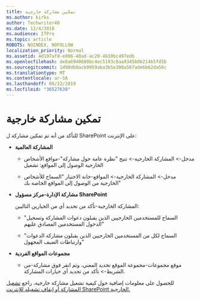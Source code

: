 ```yaml
---
title: تمكين مشاركة خارجية
ms.author: kirks
author: Techwriter40
ms.date: 12/4/2018
ms.audience: ITPro
ms.topic: article
ROBOTS: NOINDEX, NOFOLLOW
localization_priority: Normal
ms.assetid: 4d197afd-e806-40ad-ac20-4b10bc497edb
ms.openlocfilehash: de0a6940680bc4ec5193c8aa9345b0b214b5fd5b
ms.sourcegitcommit: 1d98db8acb9959aba3b5e308a567ade6b62da56c
ms.translationtype: MT
ms.contentlocale: ar-SA
ms.lasthandoff: 08/22/2019
ms.locfileid: "36527638"
---
```

# <a name="enable-external-sharing"></a>تمكين مشاركة خارجية

 للتأكد من أنه تم تمكين مشاركة ل SharePoint على الإنترنت:
  
- **المشاركة العالمية**
    
  - مدخل-\> المشاركة الخارجية-\> تتيح "نظرة عامة حول مشاركة"-مواقع الأشخاص الخارجية الوصول إلى المواقع: تشغيل
    
  - مدخل-\> المشاركة الخارجية-\> المواقع-خانة الاختيار "السماح للأشخاص الخارجية من الوصول إلى المواقع الخاصة بك"
    
- **مشاركة الإدارة-مركز مسؤول SharePoint**
    
    المشاركة الخارجية-تأكد من تحديد أي من الخيارين التاليين:
    
  - "السماح للمستخدمين الخارجيين الذين يقبلون دعوات المشاركة وتسجيل الدخول المستخدمين المصادق عليهم"
    
  - "السماح لكل من المستخدمين الخارجيين الذين يقبلون مشاركة الدعوات وارتباطات الضيف المجهول"
    
- **مجموعات المواقع الفردية**
    
  - موقع مجموعات-مجموعة الموقع تحديد المعني، وثم انقر فوق مشاركة-من الشريط-\> تأكد من تحديد أي خيارات المشاركة.
    
للحصول على معلومات إضافية حول كيفية تشغيل مشاركة خارجية، راجع [تشغيل المشاركة أو إيقاف تشغيله للإنترنت SharePoint الخارجية.](https://go.microsoft.com/fwlink/?linkid=2047681&amp;clcid=0x409)
  


